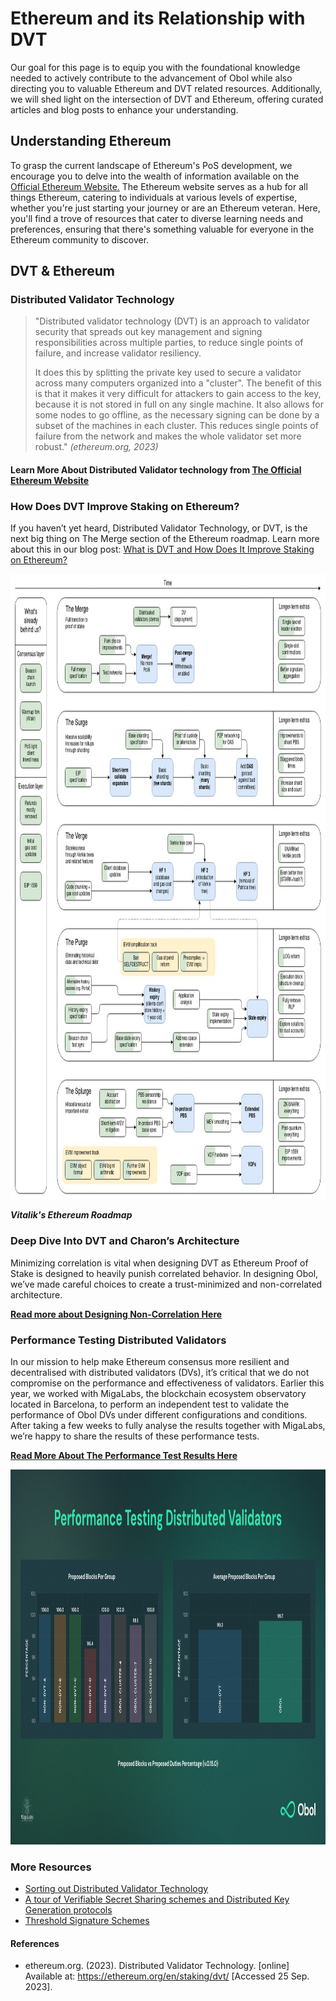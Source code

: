 # Ethereum and its Relationship with DVT

Our goal for this page is to equip you with the foundational knowledge needed to actively contribute to the advancement of Obol while also directing you to valuable Ethereum and DVT related resources. Additionally, we will shed light on the intersection of DVT and Ethereum, offering curated articles and blog posts to enhance your understanding.

## **Understanding Ethereum**

To grasp the current landscape of Ethereum's PoS development, we encourage you to delve into the wealth of information available on the [Official Ethereum Website.](https://ethereum.org/en/learn/)
The Ethereum website serves as a hub for all things Ethereum, catering to individuals at various levels of expertise, whether you're just starting your journey or are an Ethereum veteran. Here, you'll find a trove of resources that cater to diverse learning needs and preferences, ensuring that there's something valuable for everyone in the Ethereum community to discover.

## **DVT & Ethereum**
### Distributed Validator Technology
> "Distributed validator technology (DVT) is an approach to validator security that spreads out key management and signing responsibilities across multiple parties, to reduce single points of failure, and increase validator resiliency.
>
> It does this by splitting the private key used to secure a validator across many computers organized into a "cluster". The benefit of this is that it makes it very difficult for attackers to gain access to the key, because it is not stored in full on any single machine. It also allows for some nodes to go offline, as the necessary signing can be done by a subset of the machines in each cluster. This reduces single points of failure from the network and makes the whole validator set more robust." <em>(ethereum.org, 2023)</em>
#### Learn More About Distributed Validator technology from [The Official Ethereum Website](https://ethereum.org/en/staking/dvt/)

### How Does DVT Improve Staking on Ethereum?
If you haven’t yet heard, Distributed Validator Technology, or DVT, is the next big thing on The Merge section of the Ethereum roadmap. Learn more about this in our blog post: [What is DVT and How Does It Improve Staking on Ethereum?](https://blog.obol.tech/what-is-dvt-and-how-does-it-improve-staking-on-ethereum/)

<img src="/img/ethereum-roadmap.png" alt="Image Alt Text" width="800" height="1000" />

***Vitalik's Ethereum Roadmap***

### Deep Dive Into DVT and Charon’s Architecture
Minimizing correlation is vital when designing DVT as Ethereum Proof of Stake is designed to heavily punish correlated behavior. In designing Obol, we’ve made careful choices to create a trust-minimized and non-correlated architecture. 

[**Read more about Designing Non-Correlation Here**](https://blog.obol.tech/deep-dive-into-dvt-and-charons-architecture/)

### Performance Testing Distributed Validators
In our mission to help make Ethereum consensus more resilient and decentralised with distributed validators (DVs), it’s critical that we do not compromise on the performance and effectiveness of validators. Earlier this year, we worked with MigaLabs, the blockchain ecosystem observatory located in Barcelona, to perform an independent test to validate the performance of Obol DVs under different configurations and conditions. After taking a few weeks to fully analyse the results together with MigaLabs, we’re happy to share the results of these performance tests. 

[**Read More About The Performance Test Results Here**](https://blog.obol.tech/performance-testing-distributed-validators/)

<img src="/img/MigaLabs-Performance-Results.png" alt="Image Alt Text" width="800" height="600" />

### More Resources

- [Sorting out Distributed Validator Technology](https://medium.com/nethermind-eth/sorting-out-distributed-validator-technology-a6f8ca1bbce3)
- [A tour of Verifiable Secret Sharing schemes and Distributed Key Generation protocols](https://medium.com/nethermind-eth/a-tour-of-verifiable-secret-sharing-schemes-and-distributed-key-generation-protocols-3c814e0d47e1)
- [Threshold Signature Schemes](https://medium.com/nethermind-eth/threshold-signature-schemes-36f40bc42aca)


#### References
- ethereum.org. (2023). Distributed Validator Technology. [online] Available at: https://ethereum.org/en/staking/dvt/ [Accessed 25 Sep. 2023].